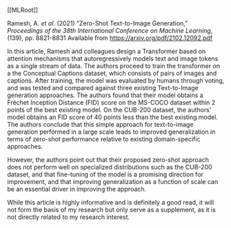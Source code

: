 [[MLRoot]]

Ramesh, A. _et al._ (2021) “Zero-Shot Text-to-Image Generation,” _Proceedings of the 38th International Conference on Machine Learning_,(139), pp. 8821-8831 Available from https://arxiv.org/pdf/2102.12092.pdf

In this article, Ramesh and colleagues design a Transformer based on attention mechanisms that autoregressively models text and image tokens as a single stream of data. The authors proceed to train the transformer on a the Conceptual Captions dataset, which consists of pairs of images and captions. After training, the model was evaluated by humans through voting, and was tested and compared against three existing Text-to-Image generation approaches. The authors found that their model obtains a Fréchet Inception Distance (FID) score on the MS-COCO dataset within 2 points of the best existing model. On the CUB-200 dataset, the authors' model obtains an FID score of 40 points less than the best existing model. The authors conclude that this simple approach for text-to-image generation performed in a large scale leads to improved generalization in terms of zero-shot performance relative to existing domain-specific approaches. 


However, the authors point out that their proposed zero-shot approach does not perform well on specialized distributions such as the CUB-200 dataset, and that fine-tuning of the model is a promising direction for improvement, and that improving generalization as a function of scale can be an essential driver in improving the approach.

While this article is highly informative and is definitely a good read, it will not form the basis of my research but only serve as a supplement, as it is not directly related to my research interest. 